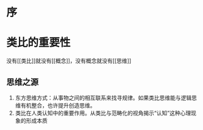# 序
# 类比的重要性
没有[[类比]]就没有[[概念]]，没有概念就没有[[思维]]
## 思维之源
1. 东方思维方式：从事物之间的相互联系来找寻规律。如果类比思维能与逻辑思维有机整合，也许提升创造思维。
2. 类比在人类认知中的重要作用。从类比与范畴化的视角揭示“认知”这种心理现象的形成本质

